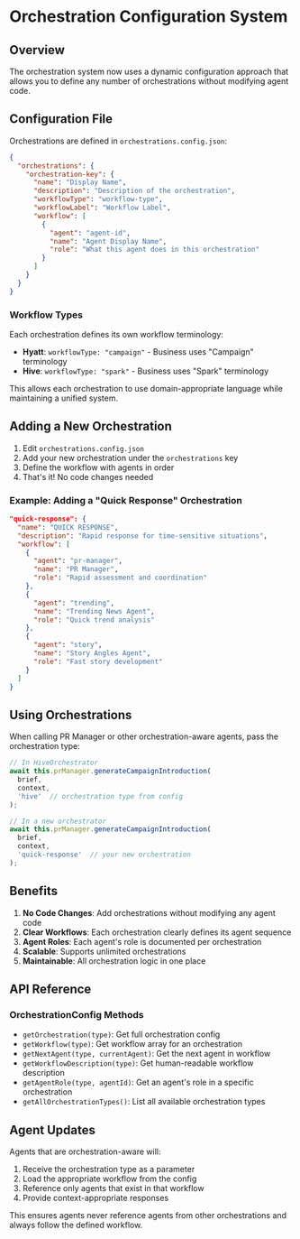 # Orchestration Configuration System

## Overview

The orchestration system now uses a dynamic configuration approach that allows you to define any number of orchestrations without modifying agent code.

## Configuration File

Orchestrations are defined in `orchestrations.config.json`:

```json
{
  "orchestrations": {
    "orchestration-key": {
      "name": "Display Name",
      "description": "Description of the orchestration",
      "workflowType": "workflow-type",
      "workflowLabel": "Workflow Label",
      "workflow": [
        {
          "agent": "agent-id",
          "name": "Agent Display Name",
          "role": "What this agent does in this orchestration"
        }
      ]
    }
  }
}
```

### Workflow Types

Each orchestration defines its own workflow terminology:
- **Hyatt**: `workflowType: "campaign"` - Business uses "Campaign" terminology
- **Hive**: `workflowType: "spark"` - Business uses "Spark" terminology

This allows each orchestration to use domain-appropriate language while maintaining a unified system.

## Adding a New Orchestration

1. Edit `orchestrations.config.json`
2. Add your new orchestration under the `orchestrations` key
3. Define the workflow with agents in order
4. That's it! No code changes needed

### Example: Adding a "Quick Response" Orchestration

```json
"quick-response": {
  "name": "QUICK RESPONSE",
  "description": "Rapid response for time-sensitive situations",
  "workflow": [
    {
      "agent": "pr-manager",
      "name": "PR Manager",
      "role": "Rapid assessment and coordination"
    },
    {
      "agent": "trending",
      "name": "Trending News Agent",
      "role": "Quick trend analysis"
    },
    {
      "agent": "story",
      "name": "Story Angles Agent",
      "role": "Fast story development"
    }
  ]
}
```

## Using Orchestrations

When calling PR Manager or other orchestration-aware agents, pass the orchestration type:

```javascript
// In HiveOrchestrator
await this.prManager.generateCampaignIntroduction(
  brief,
  context,
  'hive'  // orchestration type from config
);

// In a new orchestrator
await this.prManager.generateCampaignIntroduction(
  brief,
  context,
  'quick-response'  // your new orchestration
);
```

## Benefits

1. **No Code Changes**: Add orchestrations without modifying any agent code
2. **Clear Workflows**: Each orchestration clearly defines its agent sequence
3. **Agent Roles**: Each agent's role is documented per orchestration
4. **Scalable**: Supports unlimited orchestrations
5. **Maintainable**: All orchestration logic in one place

## API Reference

### OrchestrationConfig Methods

- `getOrchestration(type)`: Get full orchestration config
- `getWorkflow(type)`: Get workflow array for an orchestration
- `getNextAgent(type, currentAgent)`: Get the next agent in workflow
- `getWorkflowDescription(type)`: Get human-readable workflow description
- `getAgentRole(type, agentId)`: Get an agent's role in a specific orchestration
- `getAllOrchestrationTypes()`: List all available orchestration types

## Agent Updates

Agents that are orchestration-aware will:
1. Receive the orchestration type as a parameter
2. Load the appropriate workflow from the config
3. Reference only agents that exist in that workflow
4. Provide context-appropriate responses

This ensures agents never reference agents from other orchestrations and always follow the defined workflow.